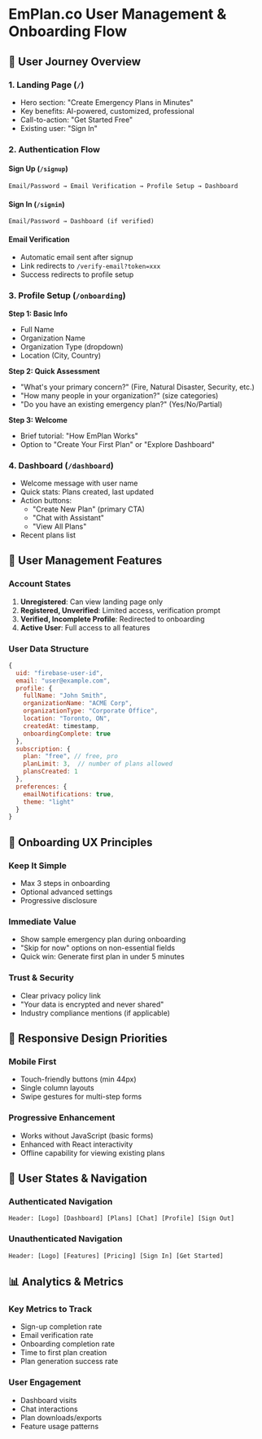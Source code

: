 # EmPlan.co User Management & Onboarding Flow

## 🎯 User Journey Overview

### 1. **Landing Page** (`/`)
- Hero section: "Create Emergency Plans in Minutes"
- Key benefits: AI-powered, customized, professional
- Call-to-action: "Get Started Free"
- Existing user: "Sign In"

### 2. **Authentication Flow**

#### Sign Up (`/signup`)
```
Email/Password → Email Verification → Profile Setup → Dashboard
```

#### Sign In (`/signin`)
```
Email/Password → Dashboard (if verified)
```

#### Email Verification
- Automatic email sent after signup
- Link redirects to `/verify-email?token=xxx`
- Success redirects to profile setup

### 3. **Profile Setup** (`/onboarding`)
**Step 1: Basic Info**
- Full Name
- Organization Name
- Organization Type (dropdown)
- Location (City, Country)

**Step 2: Quick Assessment**
- "What's your primary concern?" (Fire, Natural Disaster, Security, etc.)
- "How many people in your organization?" (size categories)
- "Do you have an existing emergency plan?" (Yes/No/Partial)

**Step 3: Welcome**
- Brief tutorial: "How EmPlan Works"
- Option to "Create Your First Plan" or "Explore Dashboard"

### 4. **Dashboard** (`/dashboard`)
- Welcome message with user name
- Quick stats: Plans created, last updated
- Action buttons:
  - "Create New Plan" (primary CTA)
  - "Chat with Assistant"
  - "View All Plans"
- Recent plans list

## 🔐 User Management Features

### Account States
1. **Unregistered**: Can view landing page only
2. **Registered, Unverified**: Limited access, verification prompt
3. **Verified, Incomplete Profile**: Redirected to onboarding
4. **Active User**: Full access to all features

### User Data Structure
```javascript
{
  uid: "firebase-user-id",
  email: "user@example.com",
  profile: {
    fullName: "John Smith",
    organizationName: "ACME Corp",
    organizationType: "Corporate Office",
    location: "Toronto, ON",
    createdAt: timestamp,
    onboardingComplete: true
  },
  subscription: {
    plan: "free", // free, pro
    planLimit: 3,  // number of plans allowed
    plansCreated: 1
  },
  preferences: {
    emailNotifications: true,
    theme: "light"
  }
}
```

## 🚀 Onboarding UX Principles

### Keep It Simple
- Max 3 steps in onboarding
- Optional advanced settings
- Progressive disclosure

### Immediate Value
- Show sample emergency plan during onboarding
- "Skip for now" options on non-essential fields
- Quick win: Generate first plan in under 5 minutes

### Trust & Security
- Clear privacy policy link
- "Your data is encrypted and never shared"
- Industry compliance mentions (if applicable)

## 📱 Responsive Design Priorities

### Mobile First
- Touch-friendly buttons (min 44px)
- Single column layouts
- Swipe gestures for multi-step forms

### Progressive Enhancement
- Works without JavaScript (basic forms)
- Enhanced with React interactivity
- Offline capability for viewing existing plans

## 🔄 User States & Navigation

### Authenticated Navigation
```
Header: [Logo] [Dashboard] [Plans] [Chat] [Profile] [Sign Out]
```

### Unauthenticated Navigation  
```
Header: [Logo] [Features] [Pricing] [Sign In] [Get Started]
```

## 📊 Analytics & Metrics

### Key Metrics to Track
- Sign-up completion rate
- Email verification rate  
- Onboarding completion rate
- Time to first plan creation
- Plan generation success rate

### User Engagement
- Dashboard visits
- Chat interactions
- Plan downloads/exports
- Feature usage patterns
